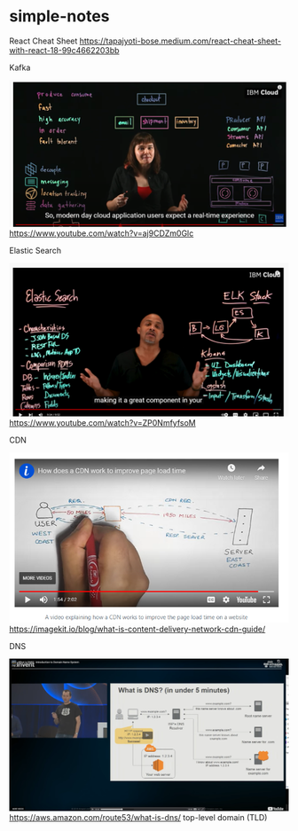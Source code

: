 # simple-notes


React Cheat Sheet
https://tapajyoti-bose.medium.com/react-cheat-sheet-with-react-18-99c4662203bb


Kafka

![This is an image](/assets/kafka.png)
https://www.youtube.com/watch?v=aj9CDZm0Glc


Elastic Search

![This is an image](/assets/elasticSearch.png)
https://www.youtube.com/watch?v=ZP0NmfyfsoM

CDN

![This is an image](/assets/CDN.png)
https://imagekit.io/blog/what-is-content-delivery-network-cdn-guide/


DNS

![This is an image](/assets/DNS.png)
https://aws.amazon.com/route53/what-is-dns/
top-level domain (TLD)
